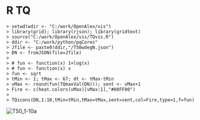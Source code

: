 # R TQ

```
> setwd(wdir <- "C:/work/OpenAlex/vis")
> library(grid); library(rjson); library(gridtext)
> source("C:/work/OpenAlex/vis/TQvis.R")
> ddir <- "C:/work/python/pqCores"
> Jfile <- paste0(ddir,"/T50wdegN.json")
> DN <- fromJSON(file=Jfile)
> 
> # fun <- function(x) 1+log(x)
> # fun <- function(x) x
> fun <- sqrt
> tMin <- 1; tMax <- 67; dt <- tMax-tMin
> vMax <- round(fun(TQmaxVal(DN))); sent <- vMax+1
> Fire <- c(heat.colors(vMax)[vMax:1],"#00FF00")
>
> TQicons(DN,1:10,tMin=tMin,tMax=tMax,sent=sent,col=Fire,type=1,f=fun)
```
![T50_1-10a](https://github.com/user-attachments/assets/99e43f15-2907-40fc-aa08-644c99ece6d5)
